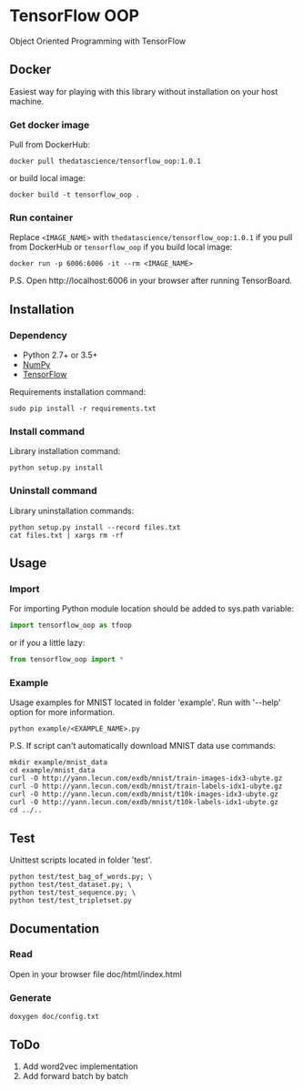 # TensorFlow OOP
Object Oriented Programming with TensorFlow

## Docker
Easiest way for playing with this library without installation on your host machine.

### Get docker image
Pull from DockerHub:
```
docker pull thedatascience/tensorflow_oop:1.0.1
```
or build local image:
```
docker build -t tensorflow_oop .
```

### Run container
Replace `<IMAGE_NAME>` with `thedatascience/tensorflow_oop:1.0.1` if you pull from DockerHub or `tensorflow_oop` if you build local image:
```
docker run -p 6006:6006 -it --rm <IMAGE_NAME>
```
P.S. Open http://localhost:6006 in your browser after running TensorBoard.

## Installation

### Dependency
* Python 2.7+ or 3.5+
* [NumPy](https://github.com/numpy/numpy)
* [TensorFlow](https://github.com/tensorflow/tensorflow)

Requirements installation command:
```
sudo pip install -r requirements.txt
```

### Install command
Library installation command:
```
python setup.py install
```

### Uninstall command
Library uninstallation commands:
```
python setup.py install --record files.txt
cat files.txt | xargs rm -rf
```

## Usage

### Import
For importing Python module location should be added to sys.path variable:
```python
import tensorflow_oop as tfoop
```
or if you a little lazy:
```python
from tensorflow_oop import *
```

### Example
Usage examples for MNIST located in folder 'example'. Run with '--help' option for more information.
```
python example/<EXAMPLE_NAME>.py
```
P.S. If script can't automatically download MNIST data use commands:
```
mkdir example/mnist_data
cd example/mnist_data
curl -O http://yann.lecun.com/exdb/mnist/train-images-idx3-ubyte.gz
curl -O http://yann.lecun.com/exdb/mnist/train-labels-idx1-ubyte.gz
curl -O http://yann.lecun.com/exdb/mnist/t10k-images-idx3-ubyte.gz
curl -O http://yann.lecun.com/exdb/mnist/t10k-labels-idx1-ubyte.gz
cd ../..
```

## Test
Unittest scripts located in folder 'test'.
```
python test/test_bag_of_words.py; \
python test/test_dataset.py; \
python test/test_sequence.py; \
python test/test_tripletset.py
```

## Documentation

### Read
Open in your browser file doc/html/index.html

### Generate
```
doxygen doc/config.txt
```

## ToDo
1. Add word2vec implementation
2. Add forward batch by batch